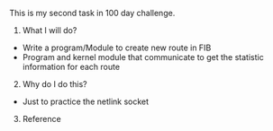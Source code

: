 This is my second task in 100 day challenge.

1. What I will do?
- Write a program/Module to create new route in FIB
- Program and kernel module that communicate to get the statistic information for each route

2. Why do I do this?
- Just to practice the netlink socket

3. Reference

